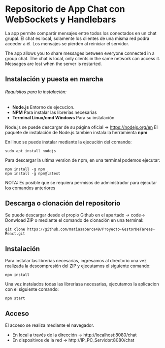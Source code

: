 # Repositorio de App Chat con WebSockets y Handlebars

La app permite compartir mensajes entre todos los conectados en un chat grupal. El chat es local, solamente los clientes de una misma red podra acceder a él. Los mensajes se pierden al reiniciar el servidor.

The app allows you to share messages between everyone connected in a group chat. The chat is local, only clients in the same network can access it. Messages are lost when the server is restarted.

## Instalación y puesta en marcha
###### Requisitos para la instalación:

- **Node.js** Entorno de ejecucion.
- **NPM** Para instalar las librerías necesarias
- **Terminal Linux/cmd Windows** Para su instalación

Node.js se puede descargar de su página oficial -> https://nodejs.org/en
El paquete de instalación de Node.js tambien instala la herramienta **npm**

En linux se puede instalar mediante la ejecución del comando:

```
sudo apt install nodejs
```

Para descargar la ultima version de npm, en una terminal podemos ejecutar:

```
npm install -g npm
npm install -g npm@latest
```
NOTA: Es posible que se requiera permisos de administrador para ejecutar los comandos anteriores

## Descarga o clonación del repositorio

Se puede descargar desde el propio Github en el apartado -> code-> Donwload ZIP o mediante el comando de clonación en una terminal:

```
git clone https://github.com/matiasabarca49/Proyecto-GestorDeTareas-React.git
```

## Instalación

Para instalar las librerias necesarias, ingresamos al directorio una vez realizada la descompresión del ZIP y ejecutamos el siguiente comando:
```
npm install
```
Una vez instalados todas las libreriasa necesarias, ejecutamos la aplicacion con el siguiente comando:

```
npm start
```

## Acceso

El acceso se realiza mediante el navegador. 

 - En local a través de la dirección -> http://localhost:8080/chat
 - En dispositivos de la red -> http://IP_PC_Servidor:8080/chat